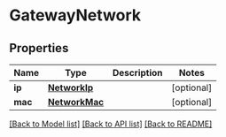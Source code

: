 # GatewayNetwork


## Properties
Name | Type | Description | Notes
------------ | ------------- | ------------- | -------------
**ip** | [**NetworkIp**](NetworkIp.md) |  | [optional] 
**mac** | [**NetworkMac**](NetworkMac.md) |  | [optional] 

[[Back to Model list]](../README.md#documentation-for-models) [[Back to API list]](../README.md#documentation-for-api-endpoints) [[Back to README]](../README.md)


